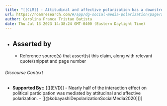```yaml
---
title: "[[CLM]] - Attitudinal and affective polarization has a downstream effect on political participation."
url: https://roamresearch.com/#/app/dg-social-media-polarization/page/a9bSSq2Yy
author: Carolina Franca Tristao Batista
date: Thu Jul 13 2023 14:38:24 GMT-0400 (Eastern Daylight Time)
---
```


- ## Asserted by
    - Reference source(s) that assert(s) this claim, along with relevant quote/snippet and page number

###### Discourse Context

- **Supported By::** [[[[EVD]] - Nearly half of the interaction effect on political participation was mediated by attitudinal and affective polarization. - [[@kobayashiDepolarizationSocialMedia2020]]]]
